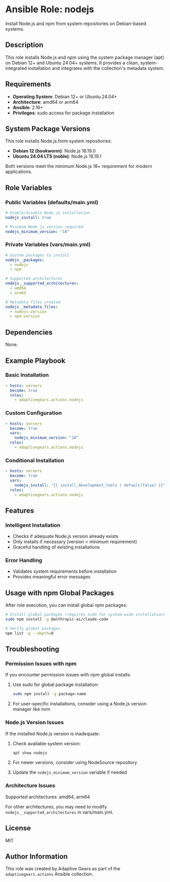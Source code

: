 # Ansible Role: nodejs

Install Node.js and npm from system repositories on Debian-based systems.

## Description

This role installs Node.js and npm using the system package manager (apt) on Debian 12+ and Ubuntu 24.04+ systems. It provides a clean, system-integrated installation and integrates with the collection's metadata system.

## Requirements

- **Operating System**: Debian 12+ or Ubuntu 24.04+
- **Architecture**: amd64 or arm64
- **Ansible**: 2.16+
- **Privileges**: sudo access for package installation

## System Package Versions

This role installs Node.js from system repositories:

- **Debian 12 (bookworm)**: Node.js 18.19.0
- **Ubuntu 24.04 LTS (noble)**: Node.js 18.19.1

Both versions meet the minimum Node.js 18+ requirement for modern applications.

## Role Variables

### Public Variables (defaults/main.yml)

```yaml
# Enable/disable Node.js installation
nodejs_install: true

# Minimum Node.js version required
nodejs_minimum_version: "18"
```

### Private Variables (vars/main.yml)

```yaml
# System packages to install
nodejs__packages:
  - nodejs
  - npm

# Supported architectures
nodejs__supported_architectures:
  - amd64
  - arm64

# Metadata files created
nodejs__metadata_files:
  - nodejs-version
  - npm-version
```

## Dependencies

None.

## Example Playbook

### Basic Installation

```yaml
- hosts: servers
  become: true
  roles:
    - adaptivegears.actions.nodejs
```

### Custom Configuration

```yaml
- hosts: servers
  become: true
  vars:
    nodejs_minimum_version: "18"
  roles:
    - adaptivegears.actions.nodejs
```

### Conditional Installation

```yaml
- hosts: servers
  become: true
  vars:
    nodejs_install: "{{ install_development_tools | default(false) }}"
  roles:
    - adaptivegears.actions.nodejs
```

## Features

### Intelligent Installation
- Checks if adequate Node.js version already exists
- Only installs if necessary (version < minimum requirement)
- Graceful handling of existing installations

### Error Handling
- Validates system requirements before installation
- Provides meaningful error messages

## Usage with npm Global Packages

After role execution, you can install global npm packages:

```bash
# Install global packages (requires sudo for system-wide installation)
sudo npm install -g @anthropic-ai/claude-code

# Verify global packages
npm list -g --depth=0
```

## Troubleshooting

### Permission Issues with npm
If you encounter permission issues with npm global installs:

1. Use sudo for global package installation:
   ```bash
   sudo npm install -g package-name
   ```

2. For user-specific installations, consider using a Node.js version manager like nvm

### Node.js Version Issues
If the installed Node.js version is inadequate:

1. Check available system version:
   ```bash
   apt show nodejs
   ```

2. For newer versions, consider using NodeSource repository
3. Update the `nodejs_minimum_version` variable if needed

### Architecture Issues
Supported architectures: amd64, arm64

For other architectures, you may need to modify `nodejs__supported_architectures` in vars/main.yml.

## License

MIT

## Author Information

This role was created by Adaptive Gears as part of the `adaptivegears.actions` Ansible collection.